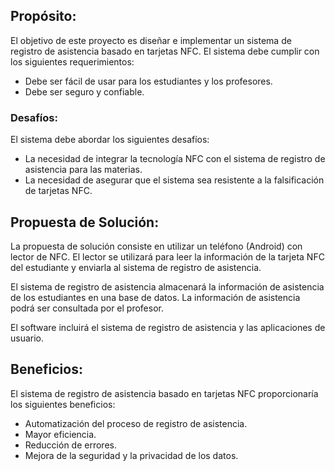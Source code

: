 ## Propósito:

El objetivo de este proyecto es diseñar e implementar un sistema de registro de asistencia basado en tarjetas NFC. El sistema debe cumplir con los siguientes requerimientos:

- Debe ser fácil de usar para los estudiantes y los profesores.
- Debe ser seguro y confiable.


### Desafíos:

El sistema debe abordar los siguientes desafíos:

- La necesidad de integrar la tecnología NFC con el sistema de registro de asistencia para las materias.
- La necesidad de asegurar que el sistema sea resistente a la falsificación de tarjetas NFC.

## Propuesta de Solución:

La propuesta de solución consiste en utilizar un teléfono (Android) con lector de NFC. El lector se utilizará para leer la información de la tarjeta NFC del estudiante y enviarla al sistema de registro de asistencia.

El sistema de registro de asistencia almacenará la información de asistencia de los estudiantes en una base de datos. La información de asistencia podrá ser consultada por el profesor.

El software incluirá el sistema de registro de asistencia y las aplicaciones de usuario.

## Beneficios:

El sistema de registro de asistencia basado en tarjetas NFC proporcionaría los siguientes beneficios:

- Automatización del proceso de registro de asistencia.
- Mayor eficiencia.
- Reducción de errores.
- Mejora de la seguridad y la privacidad de los datos.
